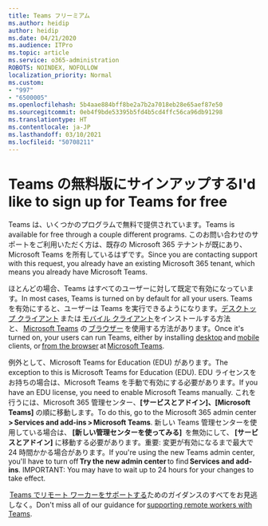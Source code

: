 ```yaml
---
title: Teams フリーミアム
ms.author: heidip
author: heidip
ms.date: 04/21/2020
ms.audience: ITPro
ms.topic: article
ms.service: o365-administration
ROBOTS: NOINDEX, NOFOLLOW
localization_priority: Normal
ms.custom:
- "997"
- "6500005"
ms.openlocfilehash: 5b4aae884bff8be2a7b2a7018eb28e65aef87e50
ms.sourcegitcommit: 0eb4f9bde53395b5fd4b5cd4ffc56ca96db91298
ms.translationtype: HT
ms.contentlocale: ja-JP
ms.lasthandoff: 03/10/2021
ms.locfileid: "50708211"
---
```

# <a name="id-like-to-sign-up-for-teams-for-free"></a><span data-ttu-id="eea40-102">Teams の無料版にサインアップする</span><span class="sxs-lookup"><span data-stu-id="eea40-102">I'd like to sign up for Teams for free</span></span>

<span data-ttu-id="eea40-103">Teams は、いくつかのプログラムで無料で提供されています。</span><span class="sxs-lookup"><span data-stu-id="eea40-103">Teams is available for free through a couple different programs.</span></span> <span data-ttu-id="eea40-104">このお問い合わせのサポートをご利用いただく方は、既存の Microsoft 365 テナントが既にあり、Microsoft Teams を所有しているはずです。</span><span class="sxs-lookup"><span data-stu-id="eea40-104">Since you are contacting support with this request, you already have an existing Microsoft 365 tenant, which means you already have Microsoft Teams.</span></span>

<span data-ttu-id="eea40-105">ほとんどの場合、Teams はすべてのユーザーに対して既定で有効になっています。</span><span class="sxs-lookup"><span data-stu-id="eea40-105">In most cases, Teams is turned on by default for all your users.</span></span> <span data-ttu-id="eea40-106">Teams を有効にすると、ユーザーは Teams を実行できるようになります。[デスクトップ クライアント](https://docs.microsoft.com/MicrosoftTeams/get-clients#desktop-client) または [モバイル クライアント](https://docs.microsoft.com/MicrosoftTeams/get-clients#mobile-clients)をインストールする方法と、 [Microsoft Teams](https://www.microsoft.com/microsoft-teams/teams-for-work) の [ブラウザー](https://dos.microsoft.com/MicrosoftTeams/get-clients#web-client) を使用する方法があります。</span><span class="sxs-lookup"><span data-stu-id="eea40-106">Once it's turned on, your users can run Teams, either by installing [desktop](https://docs.microsoft.com/MicrosoftTeams/get-clients#desktop-client) and [mobile](https://docs.microsoft.com/MicrosoftTeams/get-clients#mobile-clients) clients, or [from the browser](https://dos.microsoft.com/MicrosoftTeams/get-clients#web-client) at [Microsoft Teams](https://www.microsoft.com/microsoft-teams/teams-for-work).</span></span>

<span data-ttu-id="eea40-107">例外として、Microsoft Teams for Education (EDU) があります。</span><span class="sxs-lookup"><span data-stu-id="eea40-107">The exception to this is Microsoft Teams for Education (EDU).</span></span> <span data-ttu-id="eea40-108">EDU ライセンスをお持ちの場合は、Microsoft Teams を手動で有効にする必要があります。</span><span class="sxs-lookup"><span data-stu-id="eea40-108">If you have an EDU license, you need to enable Microsoft Teams manually.</span></span> <span data-ttu-id="eea40-109">これを行うには、Microsoft 365 管理センター、**[サービスとアドイン]、[Microsoft Teams]** の順に移動します。</span><span class="sxs-lookup"><span data-stu-id="eea40-109">To do this, go to the Microsoft 365 admin center **> Services and add-ins > Microsoft Teams**.</span></span> <span data-ttu-id="eea40-110">新しい Teams 管理センターを使用している場合は、 **[新しい管理センターを使ってみる]**  を無効にして、 **[サービスとアドイン]** に移動する必要があります。重要: 変更が有効になるまで最大で 24 時間かかる場合があります。</span><span class="sxs-lookup"><span data-stu-id="eea40-110">If you're using the new Teams admin center, you'll have to turn off **Try the new admin center** to find **Services and add-ins**. IMPORTANT: You may have to wait up to 24 hours for your changes to take effect.</span></span>

<span data-ttu-id="eea40-111"> [Teams でリモート ワーカーをサポートする](https://docs.microsoft.com/MicrosoftTeams/support-remote-work-with-teams)ためのガイダンスのすべてをお見逃しなく。</span><span class="sxs-lookup"><span data-stu-id="eea40-111">Don't miss all of our guidance for [supporting remote workers with Teams](https://docs.microsoft.com/MicrosoftTeams/support-remote-work-with-teams).</span></span>
